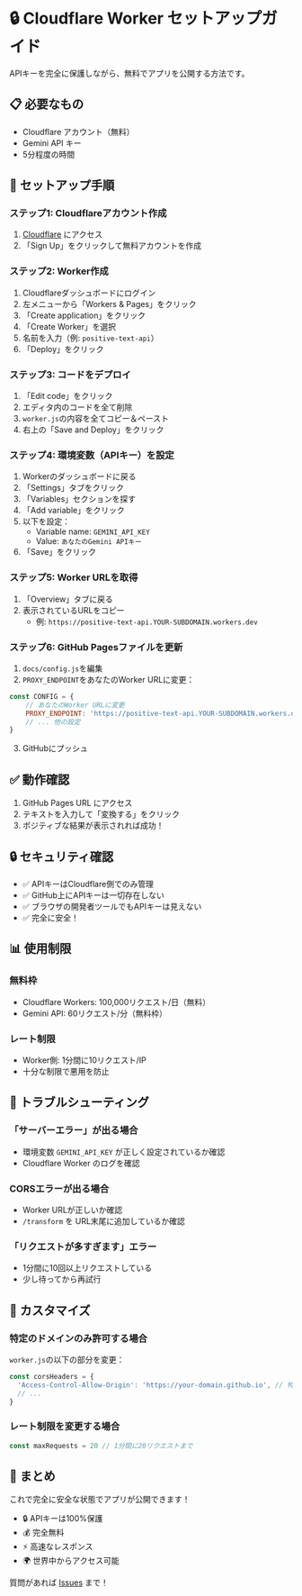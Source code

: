 # 🔒 Cloudflare Worker セットアップガイド

APIキーを完全に保護しながら、無料でアプリを公開する方法です。

## 📋 必要なもの

- Cloudflare アカウント（無料）
- Gemini API キー
- 5分程度の時間

## 🚀 セットアップ手順

### ステップ1: Cloudflareアカウント作成

1. [Cloudflare](https://www.cloudflare.com/) にアクセス
2. 「Sign Up」をクリックして無料アカウントを作成

### ステップ2: Worker作成

1. Cloudflareダッシュボードにログイン
2. 左メニューから「Workers & Pages」をクリック
3. 「Create application」をクリック
4. 「Create Worker」を選択
5. 名前を入力（例: `positive-text-api`）
6. 「Deploy」をクリック

### ステップ3: コードをデプロイ

1. 「Edit code」をクリック
2. エディタ内のコードを全て削除
3. `worker.js`の内容を全てコピー＆ペースト
4. 右上の「Save and Deploy」をクリック

### ステップ4: 環境変数（APIキー）を設定

1. Workerのダッシュボードに戻る
2. 「Settings」タブをクリック
3. 「Variables」セクションを探す
4. 「Add variable」をクリック
5. 以下を設定：
   - Variable name: `GEMINI_API_KEY`
   - Value: `あなたのGemini APIキー`
6. 「Save」をクリック

### ステップ5: Worker URLを取得

1. 「Overview」タブに戻る
2. 表示されているURLをコピー
   - 例: `https://positive-text-api.YOUR-SUBDOMAIN.workers.dev`

### ステップ6: GitHub Pagesファイルを更新

1. `docs/config.js`を編集
2. `PROXY_ENDPOINT`をあなたのWorker URLに変更：

```javascript
const CONFIG = {
    // あなたのWorker URLに変更
    PROXY_ENDPOINT: 'https://positive-text-api.YOUR-SUBDOMAIN.workers.dev/transform',
    // ... 他の設定
}
```

3. GitHubにプッシュ

## ✅ 動作確認

1. GitHub Pages URL にアクセス
2. テキストを入力して「変換する」をクリック
3. ポジティブな結果が表示されれば成功！

## 🔒 セキュリティ確認

- ✅ APIキーはCloudflare側でのみ管理
- ✅ GitHub上にAPIキーは一切存在しない
- ✅ ブラウザの開発者ツールでもAPIキーは見えない
- ✅ 完全に安全！

## 📊 使用制限

### 無料枠
- Cloudflare Workers: 100,000リクエスト/日（無料）
- Gemini API: 60リクエスト/分（無料枠）

### レート制限
- Worker側: 1分間に10リクエスト/IP
- 十分な制限で悪用を防止

## 🔧 トラブルシューティング

### 「サーバーエラー」が出る場合
- 環境変数 `GEMINI_API_KEY` が正しく設定されているか確認
- Cloudflare Worker のログを確認

### CORSエラーが出る場合
- Worker URLが正しいか確認
- `/transform` を URL末尾に追加しているか確認

### 「リクエストが多すぎます」エラー
- 1分間に10回以上リクエストしている
- 少し待ってから再試行

## 🎯 カスタマイズ

### 特定のドメインのみ許可する場合

`worker.js`の以下の部分を変更：

```javascript
const corsHeaders = {
  'Access-Control-Allow-Origin': 'https://your-domain.github.io', // 特定のドメインのみ
  // ...
}
```

### レート制限を変更する場合

```javascript
const maxRequests = 20 // 1分間に20リクエストまで
```

## 📝 まとめ

これで完全に安全な状態でアプリが公開できます！

- 🔒 APIキーは100%保護
- 💰 完全無料
- ⚡ 高速なレスポンス
- 🌍 世界中からアクセス可能

質問があれば [Issues](https://github.com/kator-pixel/positive-text-app/issues) まで！